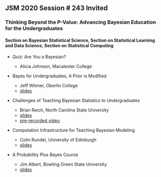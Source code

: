 ## JSM 2020 Session \# 243 Invited
### Thinking Beyond the P-Value: Advancing Bayesian Education for the Undergraduates 
#### Section on Bayesian Statistical Science, Section on Statistical Learning and Data Science, Section on Statistical Computing

- Quiz: Are You a Bayesian?
    - Alicia Johnson, Macalester College

- Bayes for Undergraduates, A Prior is Modified
    - Jeff Witmer, Oberlin College
    - [slides](https://github.com/monika76five/talks/blob/master/docs/JeffWitmer.pdf)

- Challenges of Teaching Bayesian Statistics to Undergraduates
    - Brian Reich, North Carolina State University
    - [slides](https://github.com/monika76five/talks/blob/master/docs/BrianReich.pdf)
    - [pre-recorded video](https://www4.stat.ncsu.edu/~bjreich/BSMData/Reich_JSM_2020.mp4)

- Computation Infrastructure for Teaching Bayesian Modeling
    - Colin Rundel, University of Edinburgh
    - [slides](https://github.com/rundel/Presentations/tree/master/JSM2020)

- A Probability Plus Bayes Course
    - Jim Albert, Bowling Green State University
    - [slides](https://github.com/monika76five/talks/blob/master/docs/JimAlbert.pdf)
